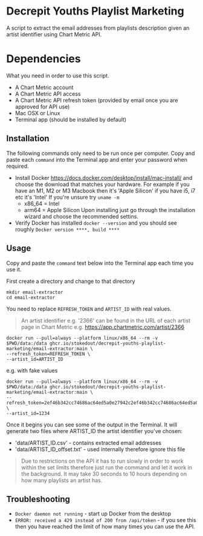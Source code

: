 
# Decrepit Youths Playlist Marketing

A script to extract the email addresses from playlists description given an artist identifier using Chart Metric API.

#  Dependencies

What you need in order to use this script.

* A Chart Metric account
* A Chart Metric API access
* A Chart Metric API refresh token (provided by email once you are approved for API use)
* Mac OSX or Linux
* Terminal app (should be installed by default)

## Installation

The following commands only need to be run once per computer. Copy and paste each `command` into the Terminal app and enter your password when required.

* Install Docker https://docs.docker.com/desktop/install/mac-install/ and choose the download that matches your hardware. For example if you have an M1, M2 or M3 Macbook then it's 'Apple Silicon' if you have i5, i7 etc it's 'Intel'
  If you're unsure try `uname -m`
  * x86_64 = Intel
  * arm64 = Apple Silicon
  Upon installing just go through the installation wizard and choose the recommended settins.
* Verify Docker has installed `docker --version` and you should see roughly `Docker version ****, build ****`

## Usage

Copy and paste the `command` text below into the Terminal app each time you use it.

First create a directory and change to that directory
```commandline
mkdir email-extractor
cd email-extractor
```

You need to replace `REFRESH_TOKEN` and `ARTIST_ID` with real values.

> An artist identifier e.g. '2366' can be found in the URL of each artist page in Chart Metric
> e.g. https://app.chartmetric.com/artist/2366 

```commandline
docker run --pull=always --platform linux/x86_64 --rm -v $PWD/data:/data ghcr.io/stokedout/decrepit-youths-playlist-marketing/email-extractor:main \
--refresh_token=REFRESH_TOKEN \
--artist_id=ARTIST_ID
```

e.g. with fake values
```commandline 
docker run --pull=always --platform linux/x86_64 --rm -v $PWD/data:/data ghcr.io/stokedout/decrepit-youths-playlist-marketing/email-extractor:main \
--refresh_token=2ef46b342cc74686ac64ed5a0e27942c2ef46b342cc74686ac64ed5a0e27942c \
--artist_id=1234
```

Once it begins you can see some of the output in the Terminal.
It will generate two files where ARTIST_ID the artist identifier you've chosen:
* 'data/ARTIST_ID.csv' - contains extracted email addresses
* 'data/ARTIST_ID_offset.txt' - used internally therefore ignore this file

> Due to restrictions on the API it has to run slowly in order to work within the set limits therefore just run the command and let it work in the background. It may take 30 seconds to 10 hours depending on how many playlists an artist has.

## Troubleshooting

* `Docker daemon not running` - start up Docker from the desktop
* `ERROR: received a 429 instead of 200 from /api/token` - if you see this then you have reached the limit of how many times you can use the API.